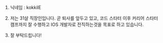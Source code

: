 1. 닉네임 : kokkilE

2. 저는 31살 직장인입니다. 곧 퇴사를 앞두고 있고, 코드 스타터 이후 커리어 스타터 캠프까지 잘 수행하고 IOS 개발자로 전직하는것을 목표로 하고 있습니다.

3. 잘 부탁드립니다!
